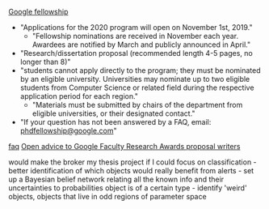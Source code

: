 [Google fellowship](https://ai.google/research/outreach/phd-fellowship/)
- "Applications for the 2020 program will open on November 1st, 2019."
    - "Fellowship nominations are received in November each year. Awardees are notified by March and publicly announced in April."
- "Research/dissertation proposal (recommended length 4-5 pages, no longer than 8)"
- "students cannot apply directly to the program; they must be nominated by an eligible university. Universities may nominate up to two eligible students from Computer Science or related field during the respective application period for each region."
    - "Materials must be submitted by chairs of the department from eligible universities, or their designated contact."
- "If your question has not been answered by a FAQ, email: phdfellowship@google.com"

[faq](https://ai.google/research/outreach/faq/?category=phd)
[Open advice to Google Faculty Research Awards proposal writers](https://ai.google/research/outreach/faq/?category=advice)

would make the broker my thesis project if I could
focus on classification
    - better identification of which objects would really benefit from alerts
    - set up a Bayesian belief network relating all the known info and their uncertainties to probabilities object is of a certain type
    - identify 'weird' objects, objects that live in odd regions of parameter space
